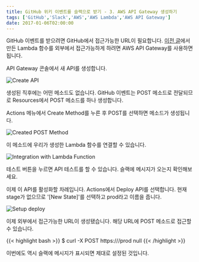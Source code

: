 ```yaml
---
title: GitHub 위키 이벤트를 슬랙으로 받기 - 3. AWS API Gateway 생성하기
tags: ['GitHub','Slack','AWS','AWS Lambda','AWS API Gateway']
date: 2017-01-06T02:00:00
---
```


GitHub 이벤트를 받으려면 GitHub에서 접근가능한 URL이 필요합니다.
<a href='{{< relref "/tech/2017-01-06-1-github-wiki-to-slack-protect-secret-using-kms.ko.md" >}}'>이전 글</a>에서
만든 Lambda 함수를 외부에서 접근가능하게 하려면 AWS API Gateway를 사용하면 됩니다.

API Gateway 콘솔에서 새 API를 생성합니다.

![Create API](/img/ko/tech/2017-01-06-2-01.jpg)

생성된 직후에는 어떤 메소드도 없습니다.
GitHub 이벤트는 POST 메소드로 전달되므로 Resources에서 POST 메소드를 하나 생성합니다.

Actions 메뉴에서 Create Method를 누른 후 POST를 선택하면 메소드가 생성됩니다.

![Created POST Method](/img/ko/tech/2017-01-06-2-02.jpg)

이 메소드에 우리가 생성한 Lambda 함수를 연결할 수 있습니다.

![Integration with Lambda Function](/img/ko/tech/2017-01-06-2-03.jpg)

테스트 버튼을 누르면 API 테스트를 할 수 있습니다.
슬랙에 메시지가 오는지 확인해보세요.

이제 이 API를 활성화할 차례입니다.
Actions에서 Deploy API를 선택합니다.
현재 stage가 없으므로 '[New State]'를 선택하고 prod라고 이름을 줍니다.

![Setup deploy](/img/ko/tech/2017-01-06-2-04.jpg)

이제 외부에서 접근가능한 URL이 생성됐습니다.
해당 URL에 POST 메소드로 접근할 수 있습니다.

{{< highlight bash >}}
$ curl -X POST https://<your-invoke-url>/prod
null
{{< /highlight >}}

이번에도 역시 슬랙에 메시지가 표시되면 제대로 설정된 것입니다.
